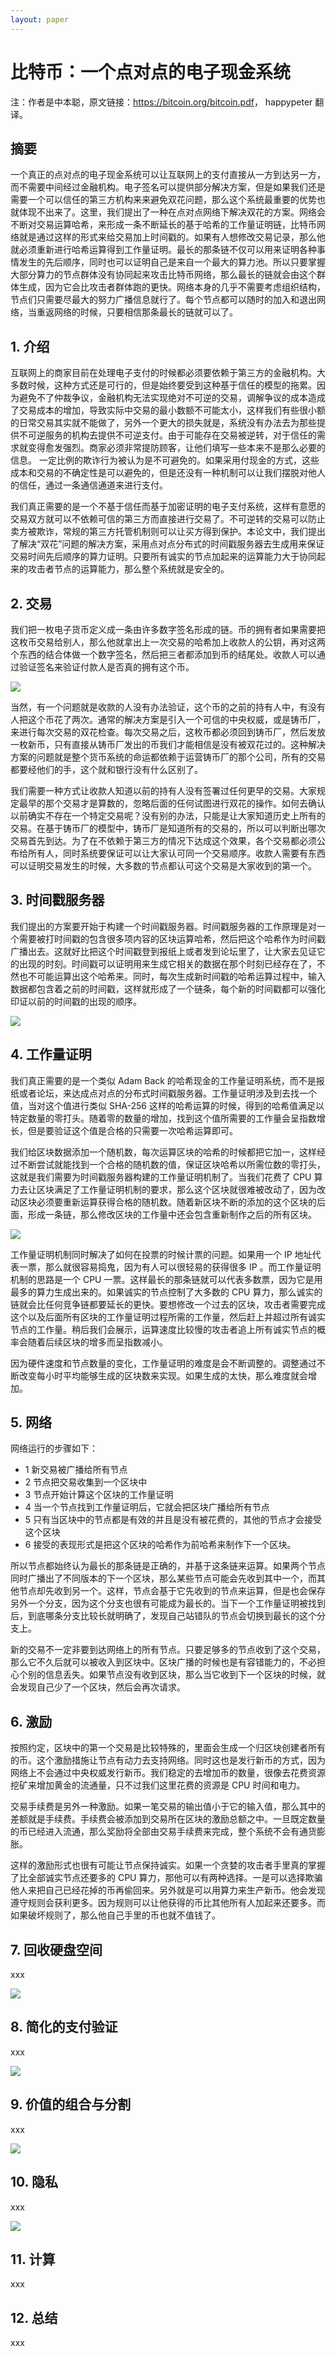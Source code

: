```yaml
---
layout: paper
---
```


# 比特币：一个点对点的电子现金系统

注：作者是中本聪，原文链接：<https://bitcoin.org/bitcoin.pdf>， happypeter 翻译。

## 摘要

一个真正的点对点的电子现金系统可以让互联网上的支付直接从一方到达另一方，而不需要中间经过金融机构。电子签名可以提供部分解决方案，但是如果我们还是需要一个可以信任的第三方机构来来避免双花问题，那么这个系统最重要的优势也就体现不出来了。这里，我们提出了一种在点对点网络下解决双花的方案。网络会不断对交易运算哈希，来形成一条不断延长的基于哈希的工作量证明链，比特币网络就是通过这样的形式来给交易加上时间戳的。如果有人想修改交易记录，那么他就必须重新进行哈希运算得到工作量证明。最长的那条链不仅可以用来证明各种事情发生的先后顺序，同时也可以证明自己是来自一个最大的算力池。所以只要掌握大部分算力的节点群体没有协同起来攻击比特币网络，那么最长的链就会由这个群体生成，因为它会比攻击者群体跑的更快。网络本身的几乎不需要考虑组织结构，节点们只需要尽最大的努力广播信息就行了。每个节点都可以随时的加入和退出网络，当重返网络的时候，只要相信那条最长的链就可以了。

## 1. 介绍

互联网上的商家目前在处理电子支付的时候都必须要依赖于第三方的金融机构。大多数时候，这种方式还是可行的，但是始终要受到这种基于信任的模型的拖累。因为避免不了仲裁争议，金融机构无法实现绝对不可逆的交易，调解争议的成本造成了交易成本的增加，导致实际中交易的最小数额不可能太小，这样我们有些很小额的日常交易其实就不能做了，另外一个更大的损失就是，系统没有办法去为那些提供不可逆服务的机构去提供不可逆支付。由于可能存在交易被逆转，对于信任的需求就变得愈发强烈。商家必须非常提防顾客，让他们填写一些本来不是那么必要的信息。 一定比例的欺诈行为被认为是不可避免的。如果采用付现金的方式，这些成本和交易的不确定性是可以避免的，但是还没有一种机制可以让我们摆脱对他人的信任，通过一条通信通道来进行支付。

我们真正需要的是一个不基于信任而基于加密证明的电子支付系统，这样有意愿的交易双方就可以不依赖可信的第三方而直接进行交易了。不可逆转的交易可以防止卖方被欺诈，常规的第三方托管机制则可以让买方得到保护。本论文中，我们提出了解决“双花”问题的解决方案，采用点对点分布式的时间戳服务器去生成用来保证交易时间先后顺序的算力证明。只要所有诚实的节点加起来的运算能力大于协同起来的攻击者节点的运算能力，那么整个系统就是安全的。

## 2. 交易

我们把一枚电子货币定义成一条由许多数字签名形成的链。币的拥有者如果需要把这枚币交易给别人，那么他就拿出上一次交易的哈希加上收款人的公钥，再对这两个东西的结合体做一个数字签名，然后把三者都添加到币的结尾处。收款人可以通过验证签名来验证付款人是否真的拥有这个币。

![](https://img.haoqicat.com/2019012501.jpg)

当然，有一个问题就是收款的人没有办法验证，这个币的之前的持有人中，有没有人把这个币花了两次。通常的解决方案是引入一个可信的中央权威，或是铸币厂，来进行每次交易的双花检查。每次交易之后，这枚币都必须回到铸币厂，然后发放一枚新币，只有直接从铸币厂发出的币我们才能相信是没有被双花过的。这种解决方案的问题就是整个货币系统的命运都依赖于运营铸币厂的那个公司，所有的交易都要经他们的手，这个就和银行没有什么区别了。

我们需要一种方式让收款人知道以前的持有人没有签署过任何更早的交易。大家规定最早的那个交易才是算数的，忽略后面的任何试图进行双花的操作。如何去确认以前确实不存在一个特定交易呢？没有别的办法，只能是让大家知道历史上所有的交易。在基于铸币厂的模型中，铸币厂是知道所有的交易的，所以可以判断出哪次交易首先到达。为了在不依赖于第三方的情况下达成这个效果，各个交易都必须公布给所有人，同时系统要保证可以让大家认可同一个交易顺序。收款人需要有东西可以证明交易发生的时候，大多数的节点都认可这个交易是大家收到的第一个。

## 3. 时间戳服务器

我们提出的方案要开始于构建一个时间戳服务器。时间戳服务器的工作原理是对一个需要被打时间戳的包含很多项内容的区块运算哈希，然后把这个哈希作为时间戳广播出去。这就好比把这个时间戳登到报纸上或者发到论坛里了，让大家去见证它的出现的时刻。时间戳可以证明用来生成它相关的数据在那个时刻已经存在了，不然也不可能运算出这个哈希来。同时，每次生成新时间戳的哈希运算过程中，输入数据都包含着之前的时间戳，这样就形成了一个链条，每个新的时间戳都可以强化印证以前的时间戳的出现的顺序。

![](https://img.haoqicat.com/2019012502.jpg)


## 4. 工作量证明

我们真正需要的是一个类似 Adam Back 的哈希现金的工作量证明系统，而不是报纸或者论坛，来达成点对点的分布式时间戳服务器。工作量证明涉及到去找一个值，当对这个值进行类似 SHA-256 这样的哈希运算的时候，得到的哈希值满足以特定数量的零打头。随着零的数量的增加，找到这个值所需要的工作量会呈指数增长，但是要验证这个值是合格的只需要一次哈希运算即可。

我们给区块数据添加一个随机数，每次运算区块的哈希的时候都把它加一，这样经过不断尝试就能找到一个合格的随机数的值，保证区块哈希以所需位数的零打头，这就是我们需要为时间戳服务器构建的工作量证明机制了。当我们花费了 CPU 算力去让区块满足了工作量证明机制的要求，那么这个区块就很难被改动了，因为改动区块必须要重新运算获得合格的随机数。随着新区块不断的添加的这个区块的后面，形成一条链，那么修改区块的工作量中还会包含重新制作之后的所有区块。

![](https://img.haoqicat.com/2019012503.jpg)

工作量证明机制同时解决了如何在投票的时候计票的问题。如果用一个 IP 地址代表一票，那么就很容易捣鬼，因为有人可以很轻易的获得很多 IP 。而工作量证明机制的思路是一个 CPU 一票。这样最长的那条链就可以代表多数票，因为它是用最多的算力生成出来的。如果诚实的节点控制了大多数的 CPU 算力，那么诚实的链就会比任何竞争链都要延长的更快。要想修改一个过去的区块，攻击者需要完成这个以及后面所有区块的工作量证明过程所需的工作量，然后赶上并超过所有诚实节点的工作量。稍后我们会展示，运算速度比较慢的攻击者追上所有诚实节点的概率会随着后续区块的增多而呈指数减小。

因为硬件速度和节点数量的变化，工作量证明的难度是会不断调整的。调整通过不断改变每小时平均能够生成的区块数来实现。如果生成的太快，那么难度就会增加。

## 5. 网络

网络运行的步骤如下：

- 1 新交易被广播给所有节点
- 2 节点把交易收集到一个区块中
- 3 节点开始计算这个区块的工作量证明
- 4 当一个节点找到工作量证明后，它就会把区块广播给所有节点
- 5 只有当区块中的节点都是有效的并且是没有被花费的，其他的节点才会接受这个区块
- 6 接受的表现形式是把这个区块的哈希作为前哈希来制作下一个区块。

所以节点都始终认为最长的那条链是正确的，并基于这条链来运算。如果两个节点同时广播出了不同版本的下一个区块，那么某些节点可能会先收到其中一个，而其他节点却先收到另一个。这样，节点会基于它先收到的节点来运算，但是也会保存另外一个分支，因为这个分支也很有可能成为最长的。当下一个工作量证明被找到后，到底哪条分支比较长就明确了，发现自己站错队的节点会切换到最长的这个分支上。

新的交易不一定非要到达网络上的所有节点。只要足够多的节点收到了这个交易，那么它不久后就可以被收入到区块中。区块广播的时候也是有容错能力的，不必担心个别的信息丢失。如果节点没有收到区块，那么当它收到下一个区块的时候，就会发现自己少了一个区块，然后会再次请求。

## 6. 激励

按照约定，区块中的第一个交易是比较特殊的，里面会生成一个归区块创建者所有的币。这个激励措施让节点有动力去支持网络。同时这也是发行新币的方式，因为网络上不会通过中央权威发行新币。我们稳定的去增加币的数量，很像去花费资源挖矿来增加黄金的流通量，只不过我们这里花费的资源是 CPU 时间和电力。

交易手续费是另外一种激励。如果一笔交易的输出值小于它的输入值，那么其中的差额就是手续费。手续费会被添加到交易所在区块的激励总额之中。一旦既定数量的币已经进入流通，那么奖励将全部由交易手续费来完成，整个系统不会有通货膨胀。

这样的激励形式也很有可能让节点保持诚实。如果一个贪婪的攻击者手里真的掌握了比全部诚实节点还要多的 CPU 算力，那他可以有两种选择。一是可以选择欺骗他人来把自己已经花掉的币再偷回来。另外就是可以用算力来生产新币。他会发现遵守规则会获利更多。因为规则可以让他获得的币比其他所有人加起来还要多。而如果破坏规则了，那么他自己手里的币也就不值钱了。

## 7. 回收硬盘空间
xxx

![](https://img.haoqicat.com/2019012504.jpg)

## 8. 简化的支付验证
xxx

![](https://img.haoqicat.com/2019012505.jpg)

## 9. 价值的组合与分割
xxx

![](https://img.haoqicat.com/2019012506.jpg)

## 10. 隐私
xxx

![](https://img.haoqicat.com/2019012507.jpg)

## 11. 计算

xxx

## 12. 总结

xxx

